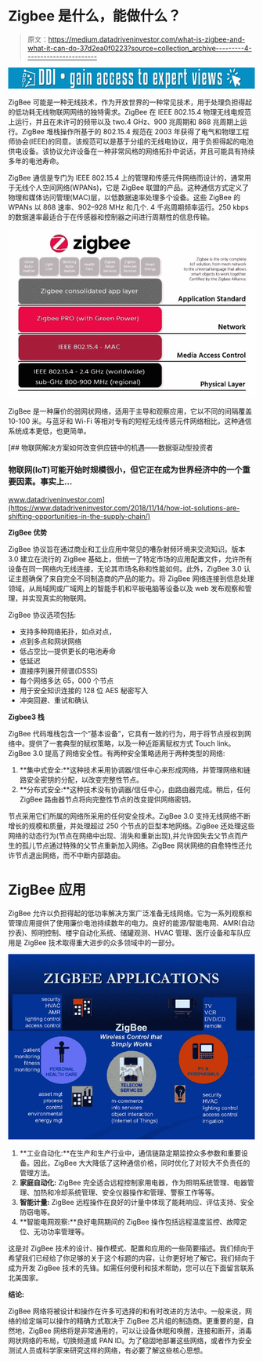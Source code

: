 # Zigbee 是什么，能做什么？

> 原文：<https://medium.datadriveninvestor.com/what-is-zigbee-and-what-it-can-do-37d2ea0f0223?source=collection_archive---------4----------------------->

[![](img/7d594c86fb955927c294a863c36a5368.png)](http://www.track.datadriveninvestor.com/1B9E)

ZigBee 可能是一种无线技术，作为开放世界的一种常见技术，用于处理负担得起的低功耗无线物联网网络的独特需求。ZigBee 在 IEEE 802.15.4 物理无线电规范上运行，并且在未许可的频带以及 two.4 GHz、900 兆周期和 868 兆周期上运行。ZigBee 堆栈操作所基于的 802.15.4 规范在 2003 年获得了电气和物理工程师协会(IEEE)的同意。该规范可以是基于分组的无线电协议，用于负担得起的电池供电设备。该协议允许设备在一种非常风格的网络拓扑中说话，并且可能具有持续多年的电池寿命。

ZigBee 通信是专门为 IEEE 802.15.4 上的管理和传感元件网络而设计的，通常用于无线个人空间网络(WPANs)，它是 ZigBee 联盟的产品。这种通信方式定义了物理和媒体访问管理(MAC)层，以低数据速率处理多个设备。这些 ZigBee 的 WPANs 以 868 速率、902–928 MHz 和几个. 4 千兆周期频率运行。250 kbps 的数据速率最适合于在传感器和控制器之间进行周期性的信息传输。

![](img/0597026f3f8f895177412d0bba8cdc2b.png)

ZigBee 是一种廉价的弱网状网络，适用于主导和观察应用，它以不同的间隔覆盖 10-100 米。与蓝牙和 Wi-Fi 等相对专有的短程无线传感元件网络相比，这种通信系统成本更低，也更简单。

[](https://www.datadriveninvestor.com/2018/11/14/how-iot-solutions-are-shifting-opportunities-in-the-supply-chain/) [## 物联网解决方案如何改变供应链中的机遇——数据驱动型投资者

### 物联网(IoT)可能开始时规模很小，但它正在成为世界经济中的一个重要因素。事实上…

www.datadriveninvestor.com](https://www.datadriveninvestor.com/2018/11/14/how-iot-solutions-are-shifting-opportunities-in-the-supply-chain/) 

**ZigBee 优势**

ZigBee 协议旨在通过商业和工业应用中常见的嘈杂射频环境来交流知识。版本 3.0 建立在流行的 ZigBee 基础上，但统一了特定市场的应用配置文件，允许所有设备在同一网络内无线连接，无论其市场名称和性能如何。此外，ZigBee 3.0 认证主题确保了来自完全不同制造商的产品的能力。将 ZigBee 网络连接到信息处理领域，从局域网或广域网上的智能手机和平板电脑等设备以及 web 发布观察和管理，并实现真实的物联网。

ZigBee 协议选项包括:

*   支持多种网络拓扑，如点对点，
*   点到多点和网状网络
*   低占空比—提供更长的电池寿命
*   低延迟
*   直接序列展开频谱(DSSS)
*   每个网络多达 65，000 个节点
*   用于安全知识连接的 128 位 AES 秘密写入
*   冲突回避、重试和确认

**Zigbee3 栈**

ZigBee 代码堆栈包含一个“基本设备”，它具有一致的行为，用于将节点授权到网络中。提供了一套典型的赋权策略，以及一种近距离赋权方式 Touch link。ZigBee 3.0 提高了网络安全性。有两种安全策略适用于两种类型的网络:

1.  **集中式安全:**这种技术采用协调器/信任中心来形成网络，并管理网络和链路安全密钥的分配，以改变完整性节点。
2.  **分布式安全:**这种技术没有协调器/信任中心，由路由器完成。稍后，任何 ZigBee 路由器节点将向完整性节点的改变提供网络密钥。

节点采用它们所属的网络所采用的任何安全技术。ZigBee 3.0 支持无线网络不断增长的规模和质量，并处理超过 250 个节点的巨型本地网络。ZigBee 还处理这些网络的动态行为(节点在网络中出现、消失和重新出现),并允许因失去父节点而产生的孤儿节点通过特殊的父节点重新加入网络。ZigBee 网状网络的自愈特性还允许节点退出网络，而不中断内部路由。

# ZigBee 应用

ZigBee 允许以负担得起的低功率解决方案广泛准备无线网络。它为一系列观察和管理应用提供了使用廉价电池持续数年的电力。良好的能源/智能电网、AMR(自动抄表)、照明控制、楼宇自动化系统、储罐观测、HVAC 管理、医疗设备和车队应用是 ZigBee 技术取得重大进步的众多领域中的一部分。

![](img/eeb2f1720046e95675a01fb3519fb3b3.png)

1.  **工业自动化:**在生产和生产行业中，通信链路定期监控众多参数和重要设备。因此，ZigBee 大大降低了这种通信价格，同时优化了对较大不负责任的管理方法。
2.  **家庭自动化:** ZigBee 完全适合远程控制家用电器，作为照明系统管理、电器管理、加热和冷却系统管理、安全仪器操作和管理、警察工作等等。
3.  **智能计量:** ZigBee 远程操作在良好的计量中体现了能耗响应、评估支持、安全防窃电等。
4.  **智能电网观察:**良好电网期间的 ZigBee 操作包括远程温度监控、故障定位、无功功率管理等。

这是对 ZigBee 技术的设计、操作模式、配置和应用的一些简要描述。我们倾向于希望我们已经给了你足够的关于这个标题的内容，让你更好地了解它。我们倾向于成为开发 ZigBee 技术的先锋。如需任何便利和技术帮助，您可以在下面留言联系北美国家。

**结论:**

ZigBee 网络将被设计和操作在许多可选择的和有时改进的方法中。一般来说，网络的给定端可以操作的精确方式取决于 ZigBee 芯片组的制造商。更重要的是，自然地，ZigBee 网络将是非常通用的，可以让设备休眠和唤醒，连接和断开，消毒网状网络的布局，切换频道或 PAN ID。为了稳固地部署这些网络，或者作为安全测试人员或科学家来研究这样的网络，有必要了解这些核心思想。